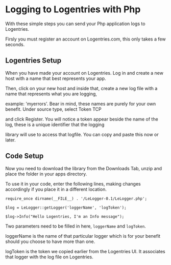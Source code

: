 Logging to Logentries with Php
=======================================

With these simple steps you can send your Php application logs to Logentries.

Firsly you must register an account on Logentries.com, this only takes a few seconds.

Logentries Setup
----------------

When you have made your account on Logentries. Log in and create a new host with a name that best represents your app.

Then, click on your new host and inside that, create a new log file with a name that represents what you are logging,

example:  'myerrors'. Bear in mind, these names are purely for your own benefit. Under source type, select Token TCP

and click Register. You will notice a token appear beside the name of the log, these is a unique identifier that the logging

library will use to access that logfile. You can copy and paste this now or later.

Code Setup
----------

Now you need to download the library from the Downloads Tab, unzip and place the folder in your apps directory.

To use it in your code, enter the following lines, making changes accordingly if you place it in a different location.

	require_once dirname(__FILE__) . '/LeLogger-0.1/LeLogger.php';

	$log = LeLogger::getLogger('loggerName', 'logToken');
	
	$log->Info("Hello Logentries, I'm an Info message");

Two parameters need to be filled in here, `loggerName` and `logToken`.

loggerName is the name of that particular logger which is for your benefit should you choose to have more than one.

logToken is the token we copied earlier from the Logentries UI. It associates that logger with the log file on Logentries.
